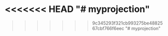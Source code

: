 <<<<<<< HEAD
"# myprojection" 
=======

>>>>>>> 9c345293f321cb993275be4882567cbf766f6eec
"# myprojection" 
